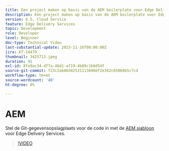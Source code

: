 ```yaml
---
title: Een project maken op basis van de AEM boilerplate voor Edge Delivery Services
description: Een project maken op basis van de AEM boilerplate voor Edge Delivery Services
version: 6.5, Cloud Service
feature: Edge Delivery Services
topic: Development
role: Developer
level: Beginner
doc-type: Technical Video
last-substantial-update: 2023-11-16T00:00:00Z
jira: KT-14479
thumbnail: 3425713.jpeg
duration: 91
exl-id: 8fa9ac34-d77a-46d1-af19-4b89c1b8d54f
source-git-commit: f23c2ab86d42531113690df2e342c65060b5c7cd
workflow-type: tm+mt
source-wordcount: '40'
ht-degree: 0%

---
```


# AEM

Stel de Git-gegevensopslagplaats voor de code in met de [AEM sjabloon](https://github.com/adobe/aem-boilerplate) voor Edge Delivery Services.

>[!VIDEO](https://video.tv.adobe.com/v/3425713/?learn=on)
